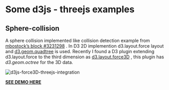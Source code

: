 
**Some d3js - threejs examples**
=======

**Sphere-collision**
-------

A sphere collision implemented like collision detection example from [mbostock’s block #3231298](http://bl.ocks.org/mbostock/3231298) . In D3 2D implemention d3.layout.force layout and [d3.geom.quadtree](https://github.com/mbostock/d3/wiki/Quadtree-Geom) is used. Recently I found a D3 plugin extending d3.layout.force to the third dimension as [d3.layout.force3D](https://github.com/ggeoffrey/d3.layout.force3D) , this plugin has *d3.geom.octree* for the 3D data.

![d3js-force3D-threejs-integration](http://sarathsaleem.github.io/d3js-threejs-integration/d3js-force3D-threejs-integration.png)

**[SEE DEMO HERE]([http://sarathsaleem.github.io/d3js-threejs-integration/sphere-collision])**

